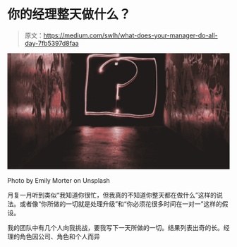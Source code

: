 # 你的经理整天做什么？

> 原文：<https://medium.com/swlh/what-does-your-manager-do-all-day-7fb5397d8faa>

![](img/1de249fc1daa56751e4628cef751a255.png)

Photo by Emily Morter on Unsplash

月复一月听到类似“我知道你很忙，但我真的不知道你整天都在做什么”这样的说法。或者像“你所做的一切就是处理升级”和“你必须花很多时间在一对一”这样的假设。

我的团队中有几个人向我挑战，要我写下一天所做的一切。结果列表出奇的长。经理的角色因公司、角色和个人而异